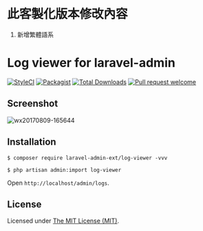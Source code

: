 # 此客製化版本修改內容
1. 新增繁體語系

Log viewer for laravel-admin
============================

[![StyleCI](https://styleci.io/repos/98625172/shield?branch=master)](https://styleci.io/repos/98625172)
[![Packagist](https://img.shields.io/packagist/l/laravel-admin-ext/log-viewer.svg?maxAge=2592000)](https://packagist.org/packages/laravel-admin-ext/log-viewer)
[![Total Downloads](https://img.shields.io/packagist/dt/laravel-admin-ext/log-viewer.svg?style=flat-square)](https://packagist.org/packages/laravel-admin-ext/log-viewer)
[![Pull request welcome](https://img.shields.io/badge/pr-welcome-green.svg?style=flat-square)]()

## Screenshot

![wx20170809-165644](https://user-images.githubusercontent.com/1479100/29113581-fe48fd86-7d23-11e7-9ee7-9680957171ee.png)

## Installation

```
$ composer require laravel-admin-ext/log-viewer -vvv

$ php artisan admin:import log-viewer
```

Open `http://localhost/admin/logs`.

License
------------
Licensed under [The MIT License (MIT)](LICENSE).

